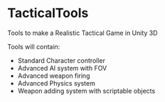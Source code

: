 # TacticalTools
Tools to make a Realistic Tactical Game in Unity 3D

Tools will contain:
- Standard Character controller
- Advanced AI system with FOV
- Advanced weapon firing
- Advanced Physics system
- Weapon adding system with scriptable objects
